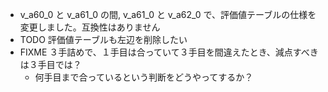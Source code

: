* v_a60_0 と v_a61_0 の間, v_a61_0 と v_a62_0 で、評価値テーブルの仕様を変更しました。互換性はありません
* TODO 評価値テーブルも左辺を削除したい
* FIXME ３手詰めで、１手目は合っていて３手目を間違えたとき、減点すべきは３手目では？
  * 何手目まで合っているという判断をどうやってするか？
